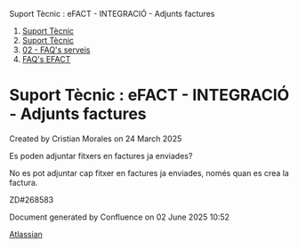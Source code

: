 Suport Tècnic : eFACT - INTEGRACIÓ - Adjunts factures  

1.  [Suport Tècnic](index.html)
2.  [Suport Tècnic](13893782.html)
3.  [02 - FAQ's serveis](26313393.html)
4.  [FAQ's EFACT](30867754.html)

Suport Tècnic : eFACT - INTEGRACIÓ - Adjunts factures
=====================================================

Created by Cristian Morales on 24 March 2025

Es poden adjuntar fitxers en factures ja enviades?

No es pot adjuntar cap fitxer en factures ja enviades, només quan es crea la factura.

  

ZD#268583

  

  

  

Document generated by Confluence on 02 June 2025 10:52

[Atlassian](http://www.atlassian.com/)